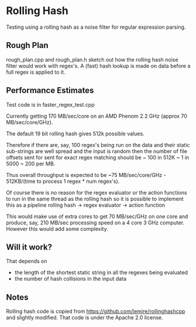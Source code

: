 Rolling Hash
============
Testing using a rolling hash as a noise filter for regular expression parsing.

Rough Plan
----------
rough_plan.cpp and rough_plan.h sketch out how the rolling hash noise filter would work with regex's.
A (fast) hash lookup is made on data before a full regex is applied to it.

Performance Estimates
---------------------
Test code is in faster_regex_test.cpp

Currently getting 170 MB/sec/core on an AMD Phenom 2.2 GHz (approx 70 MB/sec/core/GHz).

The default 19 bit rolling hash gives 512k possible values. 

Therefore if there are, say, 100 regex's 
being run on the data and their static sub-strings are well spread and the input is random 
then the number of file offsets sent for sent for exact regex matching should be 
~ 100 in 512K ~ 1 in 5000  ~ 200 per MB.

Thus overall throughput is expected to be ~75 MB/sec/core/GHz - 512KB/(time to process 1 regex * num regex's).

Of course there is no reason for the regex evaluator or the action functions to run in
the same thread as the rolling hash so it is possible to implement this as a pipeline
  rolling hash -> regex evaluator -> action function

This would make use of extra cores to get 70 MB/sec/GHz on one core and produce, say, 210 MB/sec
processing speed on a 4 core 3 GHz computer. However this would add some complexity.

Will it work?
-------------
That depends on 
* the length of the shortest static string in all the regexes being evaluated
* the number of hash collisions in the input data


Notes
-----
Rolling hash code is copied from https://github.com/lemire/rollinghashcpp and slightly modified.
That code is under the Apache 2.0 license. 



